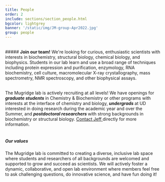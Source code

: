 ```yaml
---
title: People
order: 2
include: sections/section_people.html
bgcolor: lightgrey 
banner: '/static/img/JM-group-Apr2022.jpg'
group: people
---
```


<br>
##### <strong>Join our team!</strong>
We're looking for curious, enthusiastic scientists with interests in biochemistry, structural biology, chemical biology, and biophysics. Students in our lab learn and use a broad range of techniques including protein expression and purification, enzymology, RNA biochemistry, cell culture, macromolecular X-ray crystallography, mass spectrometry, NMR spectroscopy, and other biophysical assays.
<br><br>

The Mugridge lab is actively recruiting at all levels! We have openings for <strong><i> graduate students </i></strong> in Chemistry & Biochemistry or other programs with interests at the interface of chemistry and biology, <strong><i> undergrads </i></strong> at UD interested in doing research during the academic year and over the Summer, and <strong><i> postdoctoral researchers </i></strong> with strong backgrounds in biochemistry or structural biology. <a href="mailto: mugridge@udel.edu">Contact Jeff </a> directly for more information.
<br><br>

##### <strong> Our values</strong>
The Mugridge lab is committed to creating a diverse, inclusive lab space where students and researchers of all backgrounds are welcomed and supported to grow and succeed as scientists. We will actively foster a dynamic, collaborative, and open lab environment where members feel free to ask challenging questions, do innovative science, and have fun doing it!
<br><br><br>
